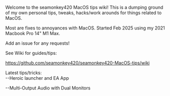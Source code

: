 Welcome to the seamonkey420 MacOS tips wiki!
This is a dumping ground of my own personal tips, tweaks, hacks/work arounds for things related to MacOS. 

Most are fixes to annoyances with MacOS. 
Started Feb 2025 using my 2021 Macbook Pro 14" M1 Max.


Add an issue for any requests!

See Wiki for guides/tips:

https://github.com/seamonkey420/seamonkey420-MacOS-tips/wiki


Latest tips/tricks:  
--Heroic launcher and EA App

--Multi-Output Audio with Dual Monitors
